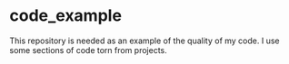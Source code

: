 # code_example

This repository is needed as an example of the quality of my code. I use some sections of code torn from projects.
